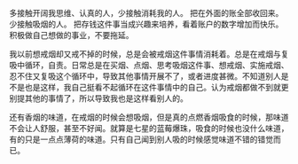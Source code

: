 多接触开阔我思维、认真的人，少接触消耗我的人。
把在外面的账全部收回来。
少接触吸烟的人。
把存钱这件事当成兴趣来培养，看着账户的数字增加而快乐。
积极做自己想做的事业，不要拖延。

我以前想戒烟却又戒不掉的时候，总是会被戒烟这件事情消耗着。总是在戒烟与复吸中循环，自责。日常总是在买烟、点烟、思考吸烟这件事、想戒烟、实施戒烟、忍不住又复吸这个循环中，导致其他事情开展不了，或者进度甚微。不知道别人是不是也是这样，我自己挺看不起循环在这件事情中的自己。认为戒烟都做不到就更别提其他的事情了，所以导致我也是这样看别人的。

还有香烟的味道，在戒烟的时候会想吸烟，但是真的点燃香烟吸食的时候，那味道不会让人舒服，甚至不好闻。就算是七星的蓝莓爆珠，吸食的时候也没什么味道，有的只是一点点薄荷的味道。只有自己闻到别人吸的时候感觉味道不错的错觉而已。